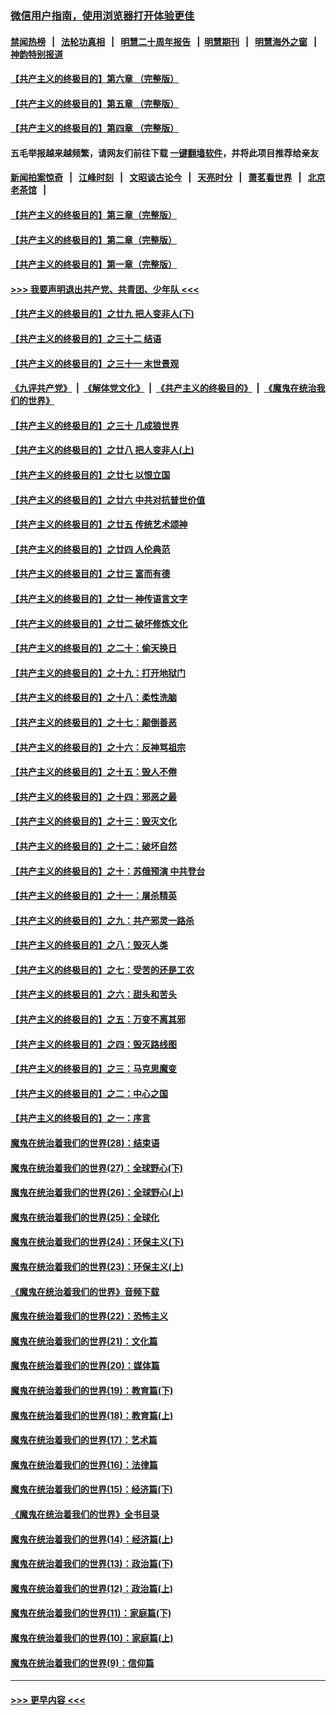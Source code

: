 ### [微信用户指南，使用浏览器打开体验更佳](https://github.com/gfw-breaker/banned-news1/blob/master/indexes/wechat-guide.md?t=0)
#### [禁闻热榜](热点新闻.md?t=0)  &nbsp;&nbsp;|&nbsp;&nbsp; [法轮功真相](https://github.com/gfw-breaker/truth/blob/master/README.md?t=0) &nbsp;&nbsp;|&nbsp;&nbsp; [明慧二十周年报告](https://github.com/gfw-breaker/mh-reports/blob/master/README.md?t=0) &nbsp;&nbsp;|&nbsp;&nbsp;[明慧期刊](https://github.com/gfw-breaker/mh-qikan) &nbsp;&nbsp;|&nbsp;&nbsp; [明慧海外之窗](https://github.com/gfw-breaker/mh-news/blob/master/README.md?t=0) &nbsp;&nbsp;|&nbsp;&nbsp; [神韵特别报道](https://github.com/gfw-breaker/mh-news/blob/master/shenyun.md?t=0)
#### [【共产主义的终极目的】第六章 （完整版）](../pages/nsc422/n11428913.md?t=02100311) 
#### [【共产主义的终极目的】第五章 （完整版）](../pages/nsc422/n11428912.md?t=02100311) 
#### [【共产主义的终极目的】第四章 （完整版）](../pages/nsc422/n11428907.md?t=02100311) 
#### 五毛举报越来越频繁，请网友们前往下载 [一键翻墙软件](https://github.com/gfw-breaker/ssr-accounts)，并将此项目推荐给亲友
#### [新闻拍案惊奇](https://github.com/gfw-breaker/banned-news1/blob/master/pages/link4.md) &nbsp;&nbsp;|&nbsp;&nbsp; [江峰时刻](https://github.com/gfw-breaker/banned-news1/blob/master/pages/link4.md) &nbsp;&nbsp;|&nbsp;&nbsp; [文昭谈古论今](https://github.com/gfw-breaker/banned-news1/blob/master/pages/link4.md) &nbsp;&nbsp;|&nbsp;&nbsp; [天亮时分](https://github.com/gfw-breaker/banned-news1/blob/master/pages/link4.md) &nbsp;&nbsp;|&nbsp;&nbsp; [萧茗看世界](https://github.com/gfw-breaker/banned-news1/blob/master/pages/link4.md) &nbsp;&nbsp;|&nbsp;&nbsp; [北京老茶馆](https://github.com/gfw-breaker/banned-news1/blob/master/pages/link4.md) &nbsp;&nbsp;|&nbsp;&nbsp; 
#### [【共产主义的终极目的】第三章（完整版）](../pages/nsc422/n11428848.md?t=02100311) 
#### [【共产主义的终极目的】第二章（完整版）](../pages/nsc422/n11428831.md?t=02100311) 
#### [【共产主义的终极目的】第一章（完整版）](../pages/nsc422/n11417651.md?t=02100311) 
#### [>>> 我要声明退出共产党、共青团、少年队 <<<](https://github.com/begood0513/goodnews/blob/master/quit/letter.md) 
#### [【共产主义的终极目的】之廿九 把人变非人(下)](../pages/nsc422/n11344140.md?t=02100311) 
#### [【共产主义的终极目的】之三十二 结语](../pages/nsc422/n11360535.md?t=02100311) 
#### [【共产主义的终极目的】之三十一 末世景观](../pages/nsc422/n11351129.md?t=02100311) 
#### [《九评共产党》](https://github.com/begood0513/9ping.md/blob/master/README.md) &nbsp;|&nbsp; [《解体党文化》](../../../../jtdwh.md/blob/master/README.md)  &nbsp;|&nbsp; [《共产主义的终极目的》](../../../../gczydzjmd.md/blob/master/README.md) &nbsp;|&nbsp; [《魔鬼在统治我们的世界》](../../../../mgztzwmdsj.md/blob/master/README.md) 
#### [【共产主义的终极目的】之三十 几成狼世界](../pages/nsc422/n11348280.md?t=02100311) 
#### [【共产主义的终极目的】之廿八 把人变非人(上)](../pages/nsc422/n11340492.md?t=02100311) 
#### [【共产主义的终极目的】之廿七 以恨立国](../pages/nsc422/n11336944.md?t=02100311) 
#### [【共产主义的终极目的】之廿六 中共对抗普世价值](../pages/nsc422/n11324785.md?t=02100311) 
#### [【共产主义的终极目的】之廿五 传统艺术颂神](../pages/nsc422/n11296396.md?t=02100311) 
#### [【共产主义的终极目的】之廿四 人伦典范](../pages/nsc422/n11296397.md?t=02100311) 
#### [【共产主义的终极目的】之廿三 富而有德](../pages/nsc422/n11283598.md?t=02100311) 
#### [【共产主义的终极目的】之廿一 神传语言文字](../pages/nsc422/n11263265.md?t=02100311) 
#### [【共产主义的终极目的】之廿二 破坏修炼文化](../pages/nsc422/n11245728.md?t=02100311) 
#### [【共产主义的终极目的】之二十：偷天换日](../pages/nsc422/n11238846.md?t=02100311) 
#### [【共产主义的终极目的】之十九：打开地狱门](../pages/nsc422/n11206376.md?t=02100311) 
#### [【共产主义的终极目的】之十八：柔性洗脑](../pages/nsc422/n11199994.md?t=02100311) 
#### [【共产主义的终极目的】之十七：颠倒善恶](../pages/nsc422/n11179782.md?t=02100311) 
#### [【共产主义的终极目的】之十六：反神骂祖宗](../pages/nsc422/n11166798.md?t=02100311) 
#### [【共产主义的终极目的】之十五：毁人不倦](../pages/nsc422/n11166792.md?t=02100311) 
#### [【共产主义的终极目的】之十四：邪恶之最](../pages/nsc422/n11150249.md?t=02100311) 
#### [【共产主义的终极目的】之十三：毁灭文化](../pages/nsc422/n11135227.md?t=02100311) 
#### [【共产主义的终极目的】之十二：破坏自然](../pages/nsc422/n11135214.md?t=02100311) 
#### [【共产主义的终极目的】之十：苏俄预演 中共登台](../pages/nsc422/n11118424.md?t=02100311) 
#### [【共产主义的终极目的】之十一：屠杀精英](../pages/nsc422/n11118442.md?t=02100311) 
#### [【共产主义的终极目的】之九：共产邪灵一路杀](../pages/nsc422/n11114139.md?t=02100311) 
#### [【共产主义的终极目的】之八：毁灭人类](../pages/nsc422/n11108503.md?t=02100311) 
#### [【共产主义的终极目的】之七：受苦的还是工农](../pages/nsc422/n11101809.md?t=02100311) 
#### [【共产主义的终极目的】之六：甜头和苦头](../pages/nsc422/n11096971.md?t=02100311) 
#### [【共产主义的终极目的】之五：万变不离其邪](../pages/nsc422/n11091285.md?t=02100311) 
#### [【共产主义的终极目的】之四：毁灭路线图](../pages/nsc422/n11086284.md?t=02100311) 
#### [【共产主义的终极目的】之三：马克思魔变](../pages/nsc422/n11061941.md?t=02100311) 
#### [【共产主义的终极目的】之二：中心之国](../pages/nsc422/n11047728.md?t=02100311) 
#### [【共产主义的终极目的】之一：序言](../pages/nsc422/n11086077.md?t=02100311) 
#### [魔鬼在统治着我们的世界(28)：结束语](../pages/nsc422/n10936246.md?t=02100311) 
#### [魔鬼在统治着我们的世界(27)：全球野心(下)](../pages/nsc422/n10928319.md?t=02100311) 
#### [魔鬼在统治着我们的世界(26)：全球野心(上)](../pages/nsc422/n10900318.md?t=02100311) 
#### [魔鬼在统治着我们的世界(25)：全球化](../pages/nsc422/n10788205.md?t=02100311) 
#### [魔鬼在统治着我们的世界(24)：环保主义(下)](../pages/nsc422/n10695307.md?t=02100311) 
#### [魔鬼在统治着我们的世界(23)：环保主义(上)](../pages/nsc422/n10688613.md?t=02100311) 
#### [《魔鬼在统治着我们的世界》音频下载](../pages/nsc422/n10635553.md?t=02100311) 
#### [魔鬼在统治着我们的世界(22)：恐怖主义](../pages/nsc422/n10614727.md?t=02100311) 
#### [魔鬼在统治着我们的世界(21)：文化篇](../pages/nsc422/n10597706.md?t=02100311) 
#### [魔鬼在统治着我们的世界(20)：媒体篇](../pages/nsc422/n10586579.md?t=02100311) 
#### [魔鬼在统治着我们的世界(19)：教育篇(下)](../pages/nsc422/n10564808.md?t=02100311) 
#### [魔鬼在统治着我们的世界(18)：教育篇(上)](../pages/nsc422/n10526970.md?t=02100311) 
#### [魔鬼在统治着我们的世界(17)：艺术篇](../pages/nsc422/n10499093.md?t=02100311) 
#### [魔鬼在统治着我们的世界(16)：法律篇](../pages/nsc422/n10485969.md?t=02100311) 
#### [魔鬼在统治着我们的世界(15)：经济篇(下)](../pages/nsc422/n10469975.md?t=02100311) 
#### [《魔鬼在统治着我们的世界》全书目录](../pages/nsc422/n10464261.md?t=02100311) 
#### [魔鬼在统治着我们的世界(14)：经济篇(上)](../pages/nsc422/n10457370.md?t=02100311) 
#### [魔鬼在统治着我们的世界(13)：政治篇(下)](../pages/nsc422/n10448270.md?t=02100311) 
#### [魔鬼在统治着我们的世界(12)：政治篇(上)](../pages/nsc422/n10444576.md?t=02100311) 
#### [魔鬼在统治着我们的世界(11)：家庭篇(下)](../pages/nsc422/n10440961.md?t=02100311) 
#### [魔鬼在统治着我们的世界(10)：家庭篇(上)](../pages/nsc422/n10435448.md?t=02100311) 
#### [魔鬼在统治着我们的世界(9)：信仰篇](../pages/nsc422/n10432159.md?t=02100311) 

----
#### [ >>> 更早内容 <<< ](../indexes/nsc422-earlier.md)

